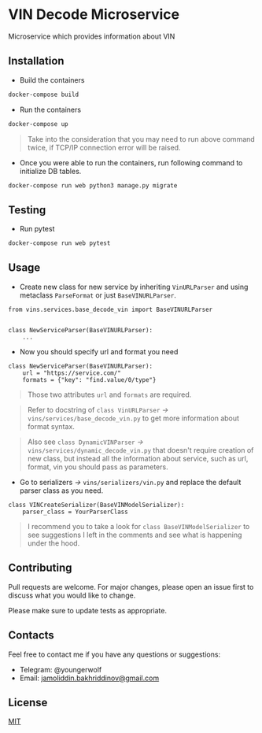 # VIN Decode Microservice

Microservice which provides information about VIN

## Installation
+ Build the containers
```bash
docker-compose build
```

+ Run the containers
```bash
docker-compose up
```
> Take into the consideration that you may need to run above command twice, if TCP/IP connection error will be raised. 
+ Once you were able to run the containers, run following command to initialize DB tables.
```bash
docker-compose run web python3 manage.py migrate
```

## Testing
+ Run pytest
```bash
docker-compose run web pytest
```

## Usage
+ Create new class for new service by inheriting `VinURLParser` and using metaclass `ParseFormat` or just `BaseVINURLParser`. 
```python3
from vins.services.base_decode_vin import BaseVINURLParser


class NewServiceParser(BaseVINURLParser):
    ...
```

+ Now you should specify url and format you need
```python3
class NewServiceParser(BaseVINURLParser):
    url = "https://service.com/"
    formats = {"key": "find.value/0/type"}
```
> Those two attributes `url` and `formats` are required.

> Refer to docstring of `class VinURLParser` _->_ `vins/services/base_decode_vin.py` to get more information about
format syntax.

> Also see `class DynamicVINParser` _->_ `vins/services/dynamic_decode_vin.py` that doesn't require creation of new class,
but instead all the information about service, such as url, format, vin you should pass as parameters.

+ Go to serializers _->_ `vins/serializers/vin.py` and replace the default parser class as you need.
```python3
class VINCreateSerializer(BaseVINModelSerializer):
    parser_class = YourParserClass
```
> I recommend you to take a look for `class BaseVINModelSerializer` to see suggestions I left in the comments 
and see what is happening under the hood.


## Contributing
Pull requests are welcome. For major changes, please open an issue first to discuss what you would like to change.

Please make sure to update tests as appropriate.

## Contacts
Feel free to contact me if you have any questions or suggestions:
+ Telegram: @youngerwolf
+ Email: jamoliddin.bakhriddinov@gmail.com

## License
[MIT](https://choosealicense.com/licenses/mit/)